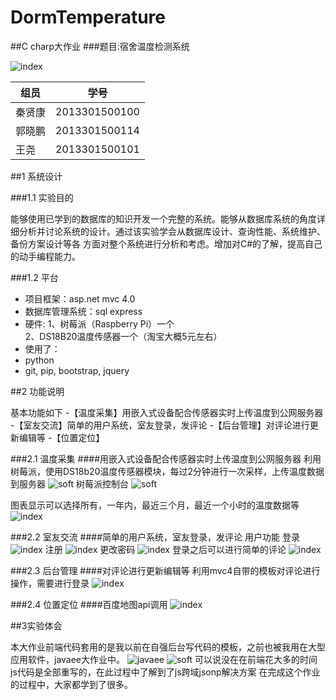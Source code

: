 # DormTemperature
##C charp大作业
###题目:宿舍温度检测系统

![index](https://raw.githubusercontent.com/halfopen/DormTemperature/master/DispPic/1.png)

| 组员        | 学号           | 
| ----------- |:--------------:|
| 秦贤康      | 2013301500100  |
| 郭晓鹏      | 2013301500114  |
| 王尧        | 2013301500101  |
##1 系统设计

###1.1 实验目的

能够使用已学到的数据库的知识开发一个完整的系统。能够从数据库系统的角度详细分析并讨论系统的设计。通过该实验学会从数据库设计、查询性能、系统维护、备份方案设计等各 方面对整个系统进行分析和考虑。增加对C#的了解，提高自己的动手编程能力。

###1.2 平台

- 项目框架：asp.net mvc 4.0
- 数据库管理系统：sql express
- 硬件:
1、树莓派（Raspberry Pi）一个<br/>
2、DS18B20温度传感器一个（淘宝大概5元左右）<br/>
- 使用了：
- python 
- git, pip, bootstrap, jquery


##2 功能说明

基本功能如下
-【温度采集】用嵌入式设备配合传感器实时上传温度到公网服务器
-【室友交流】简单的用户系统，室友登录，发评论
-【后台管理】对评论进行更新编辑等
-【位置定位】

###2.1 温度采集
####用嵌入式设备配合传感器实时上传温度到公网服务器
利用树莓派，使用DS18b20温度传感器模块，每过2分钟进行一次采样，上传温度数据到服务器
![soft](https://raw.githubusercontent.com/halfopen/DormTemperature/master/DormTemperature/Images/d1.JPG)
树莓派控制台
![soft](https://raw.githubusercontent.com/halfopen/DormTemperature/master/DormTemperature/Images/pi.JPG)

图表显示可以选择所有，一年内，最近三个月，最近一个小时的温度数据等
![index](https://raw.githubusercontent.com/halfopen/DormTemperature/master/DispPic/2.png)


###2.2 室友交流
####简单的用户系统，室友登录，发评论
用户功能
登录
![index](https://raw.githubusercontent.com/halfopen/DormTemperature/master/DispPic/4.png)
注册
![index](https://raw.githubusercontent.com/halfopen/DormTemperature/master/DispPic/8.png)
更改密码
![index](https://raw.githubusercontent.com/halfopen/DormTemperature/master/DispPic/7.png)
登录之后可以进行简单的评论
![index](https://raw.githubusercontent.com/halfopen/DormTemperature/master/DispPic/6.png)

###2.3 后台管理
####对评论进行更新编辑等
利用mvc4自带的模板对评论进行操作，需要进行登录
![index](https://raw.githubusercontent.com/halfopen/DormTemperature/master/DispPic/5.png)

###2.4 位置定位 
####百度地图api调用
![index](https://raw.githubusercontent.com/halfopen/DormTemperature/master/DispPic/3.png)


##3实验体会

本大作业前端代码套用的是我以前在自强后台写代码的模板，之前也被我用在大型应用软件，javaee大作业中。
![javaee](https://raw.githubusercontent.com/halfopen/java_ee_work/master/screen-shot.png)
![soft](https://raw.githubusercontent.com/halfopen/OlineOrderMealSystem/master/1.png)
可以说没在在前端花大多的时间
js代码是全部重写的，在此过程中了解到了js跨域jsonp解决方案
在完成这个作业的过程中，大家都学到了很多。
